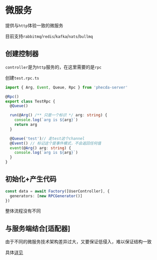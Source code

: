 # 微服务

提供与`http`体验一致的微服务

目前支持`rabbitmq`/`redis`/`kafka`/`nats`/`bullmq`

## 创建控制器

`controller`是为`http`服务的，在这里需要的是`rpc`

创建`test.rpc.ts`

```ts
import { Arg, Event, Queue, Rpc } from 'phecda-server'

@Rpc()
export class TestRpc {
  @Queue()

  run(@Arg() /** 只是一个标识 */ arg: string) {
    console.log(`arg is ${arg}`)
    return arg
  }

  @Queue('test')// 走test这个channel
  @Event() // 标记这个是事件模式，不会返回任何值
  event(@Arg() arg: string) {
    console.log(`arg is ${arg}`)
  }
}
```


## 初始化+产生代码



```ts
const data = await Factory([UserController], {
  generators: [new RPCGenerator()]
})
```

整体流程没有不同



## 与服务端结合[适配器]
由于不同的微服务技术架构差异过大，又要保证低侵入，难以保证结构一致



具体[详见](https://github.com/fgsreally/phecda/tree/main/examples/server/src/rpc)